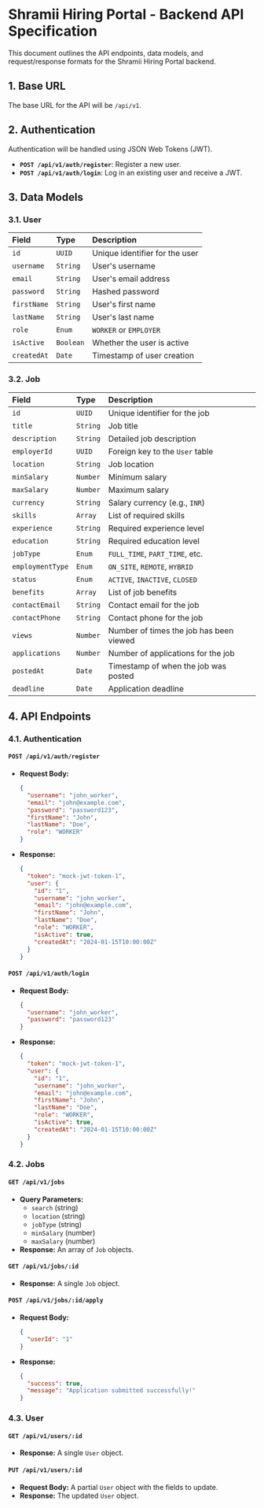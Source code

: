 # Shramii Hiring Portal - Backend API Specification

This document outlines the API endpoints, data models, and request/response formats for the Shramii Hiring Portal backend.

## 1. Base URL

The base URL for the API will be `/api/v1`.

## 2. Authentication

Authentication will be handled using JSON Web Tokens (JWT).

*   **`POST /api/v1/auth/register`**: Register a new user.
*   **`POST /api/v1/auth/login`**: Log in an existing user and receive a JWT.

## 3. Data Models

### 3.1. User

| Field       | Type     | Description                  |
| :---------- | :------- | :--------------------------- |
| `id`        | `UUID`   | Unique identifier for the user |
| `username`  | `String` | User's username              |
| `email`     | `String` | User's email address         |
| `password`  | `String` | Hashed password              |
| `firstName` | `String` | User's first name            |
| `lastName`  | `String` | User's last name             |
| `role`      | `Enum`   | `WORKER` or `EMPLOYER`       |
| `isActive`  | `Boolean`| Whether the user is active   |
| `createdAt` | `Date`   | Timestamp of user creation   |

### 3.2. Job

| Field            | Type     | Description                             |
| :--------------- | :------- | :-------------------------------------- |
| `id`             | `UUID`   | Unique identifier for the job           |
| `title`          | `String` | Job title                               |
| `description`    | `String` | Detailed job description                |
| `employerId`     | `UUID`   | Foreign key to the `User` table         |
| `location`       | `String` | Job location                            |
| `minSalary`      | `Number` | Minimum salary                          |
| `maxSalary`      | `Number` | Maximum salary                          |
| `currency`       | `String` | Salary currency (e.g., `INR`)           |
| `skills`         | `Array`  | List of required skills                 |
| `experience`     | `String` | Required experience level               |
| `education`      | `String` | Required education level                |
| `jobType`        | `Enum`   | `FULL_TIME`, `PART_TIME`, etc.          |
| `employmentType` | `Enum`   | `ON_SITE`, `REMOTE`, `HYBRID`           |
| `status`         | `Enum`   | `ACTIVE`, `INACTIVE`, `CLOSED`          |
| `benefits`       | `Array`  | List of job benefits                    |
| `contactEmail`   | `String` | Contact email for the job               |
| `contactPhone`   | `String` | Contact phone for the job               |
| `views`          | `Number` | Number of times the job has been viewed |
| `applications`   | `Number` | Number of applications for the job      |
| `postedAt`       | `Date`   | Timestamp of when the job was posted    |
| `deadline`       | `Date`   | Application deadline                    |

## 4. API Endpoints

### 4.1. Authentication

#### `POST /api/v1/auth/register`

*   **Request Body:**
    ```json
    {
      "username": "john_worker",
      "email": "john@example.com",
      "password": "password123",
      "firstName": "John",
      "lastName": "Doe",
      "role": "WORKER"
    }
    ```
*   **Response:**
    ```json
    {
      "token": "mock-jwt-token-1",
      "user": {
        "id": "1",
        "username": "john_worker",
        "email": "john@example.com",
        "firstName": "John",
        "lastName": "Doe",
        "role": "WORKER",
        "isActive": true,
        "createdAt": "2024-01-15T10:00:00Z"
      }
    }
    ```

#### `POST /api/v1/auth/login`

*   **Request Body:**
    ```json
    {
      "username": "john_worker",
      "password": "password123"
    }
    ```
*   **Response:**
    ```json
    {
      "token": "mock-jwt-token-1",
      "user": {
        "id": "1",
        "username": "john_worker",
        "email": "john@example.com",
        "firstName": "John",
        "lastName": "Doe",
        "role": "WORKER",
        "isActive": true,
        "createdAt": "2024-01-15T10:00:00Z"
      }
    }
    ```

### 4.2. Jobs

#### `GET /api/v1/jobs`

*   **Query Parameters:**
    *   `search` (string)
    *   `location` (string)
    *   `jobType` (string)
    *   `minSalary` (number)
    *   `maxSalary` (number)
*   **Response:** An array of `Job` objects.

#### `GET /api/v1/jobs/:id`

*   **Response:** A single `Job` object.

#### `POST /api/v1/jobs/:id/apply`

*   **Request Body:**
    ```json
    {
      "userId": "1"
    }
    ```
*   **Response:**
    ```json
    {
      "success": true,
      "message": "Application submitted successfully!"
    }
    ```

### 4.3. User

#### `GET /api/v1/users/:id`

*   **Response:** A single `User` object.

#### `PUT /api/v1/users/:id`

*   **Request Body:** A partial `User` object with the fields to update.
*   **Response:** The updated `User` object.
